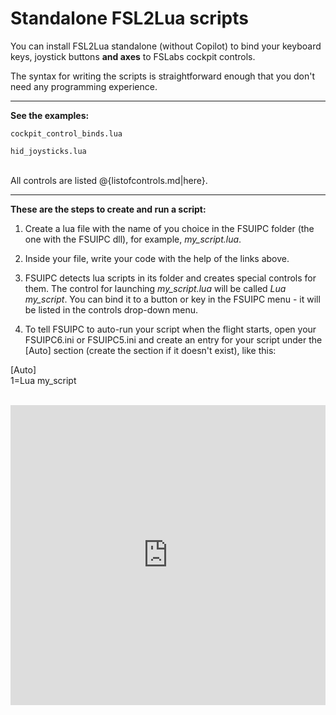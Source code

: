 # Standalone FSL2Lua scripts

You can install FSL2Lua standalone (without Copilot) to bind your keyboard keys, joystick buttons **and axes** to FSLabs cockpit controls.

The syntax for writing the scripts is straightforward enough that you don't need any programming experience. 

***

**See the examples:**

`cockpit_control_binds.lua`

`hid_joysticks.lua`<br><br>

All controls are listed @{listofcontrols.md|here}.

***



**These are the steps to create and run a script:**

1. Create a lua file with the name of you choice in the FSUIPC folder (the one with the FSUIPC dll), for example, *my\_script.lua*.

2. Inside your file, write your code with the help of the links above.

3. FSUIPC detects lua scripts in its folder and creates special controls for them. The control for launching *my\_script.lua* will be called *Lua my\_script*.
You can bind it to a button or key in the FSUIPC menu - it will be listed in the controls drop-down menu.

4. To tell FSUIPC to auto-run your script when the flight starts, open your FSUIPC6.ini or FSUIPC5.ini and create an entry for your script under the [Auto] section (create the section if it doesn't exist), like this:

[Auto]  
1=Lua my_script
<br><br>
<iframe style="position: relative; width: 100%; height:480px" src="https://www.youtube.com/embed/D75G7qVwChY" frameborder="0" allow="accelerometer; autoplay; clipboard-write; encrypted-media; gyroscope; picture-in-picture" allowfullscreen></iframe>